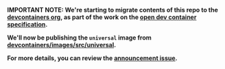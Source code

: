 **IMPORTANT NOTE: We're starting to migrate contents of this repo to the
[devcontainers org](HTTPS://github.com/devcontainers), as part of the work on
the [open dev container specification](HTTPS://containers.dev).**

**We'll now be publishing the `universal` image from
[devcontainers/images/src/universal](HTTPS://github.com/devcontainers/images/tree/main/src/universal).**

**For more details, you can review the
[announcement issue](HTTPS://github.com/microsoft/vscode-dev-containers/issues/1589).**
